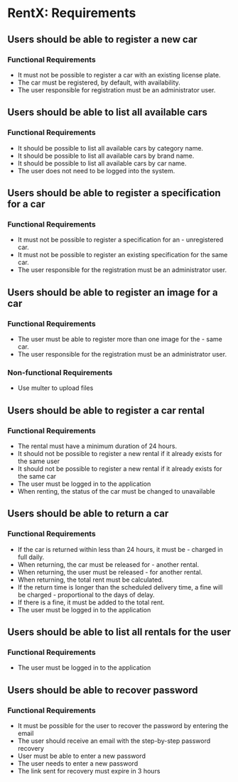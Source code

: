 # RentX: Requirements

## Users should be able to register a new car

### Functional Requirements

- It must not be possible to register a car with an existing license plate.
- The car must be registered, by default, with availability.
- The user responsible for registration must be an administrator user.

## Users should be able to list all available cars

### Functional Requirements

- It should be possible to list all available cars by category name.
- It should be possible to list all available cars by brand name.
- It should be possible to list all available cars by car name.
- The user does not need to be logged into the system.

## Users should be able to register a specification for a car

### Functional Requirements

- It must not be possible to register a specification for an - unregistered car.
- It must not be possible to register an existing specification for the same car.
- The user responsible for the registration must be an administrator user.

## Users should be able to register an image for a car

### Functional Requirements

- The user must be able to register more than one image for the - same car.
- The user responsible for the registration must be an administrator user.

### Non-functional Requirements

- Use multer to upload files

## Users should be able to register a car rental

### Functional Requirements

- The rental must have a minimum duration of 24 hours.
- It should not be possible to register a new rental if it already exists for the same user
- It should not be possible to register a new rental if it already exists for the same car
- The user must be logged in to the application
- When renting, the status of the car must be changed to unavailable

## Users should be able to return a car

### Functional Requirements

- If the car is returned within less than 24 hours, it must be - charged in full daily.
- When returning, the car must be released for - another rental.
- When returning, the user must be released - for another rental.
- When returning, the total rent must be calculated.
- If the return time is longer than the scheduled delivery time, a fine will be charged - proportional to the days of delay.
- If there is a fine, it must be added to the total rent.
- The user must be logged in to the application

## Users should be able to list all rentals for the user

### Functional Requirements

- The user must be logged in to the application

## Users should be able to recover password

### Functional Requirements

- It must be possible for the user to recover the password by entering the email
- The user should receive an email with the step-by-step password recovery
- User must be able to enter a new password
- The user needs to enter a new password
- The link sent for recovery must expire in 3 hours
